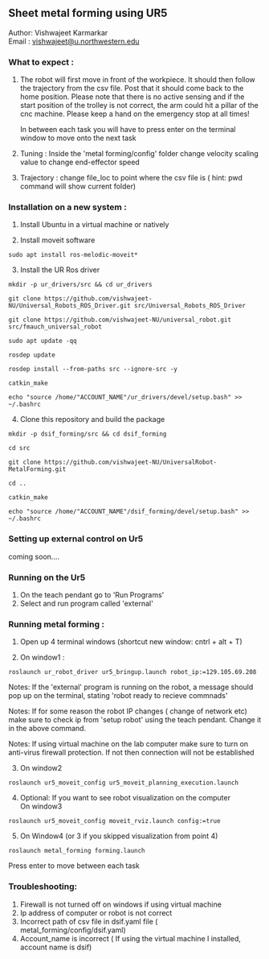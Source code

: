 ## Sheet metal forming using UR5

Author: Vishwajeet Karmarkar <br>
Email : vishwajeet@u.northwestern.edu 


### What to expect : <br>

1) The robot will first move in front of the workpiece. It should then follow the trajectory from the csv file. Post that it should come back to the home 
position. Please note that there is no active sensing and if the start position of the trolley is not correct, the arm could hit a pillar of the cnc machine.
Please keep a hand on the emergency stop at all times!  <br>

    In between each task you will have to press enter on the terminal window to move onto the next task

2) Tuning : Inside the 'metal forming/config' folder change velocity scaling value to change end-effector speed

3) Trajectory : change file_loc to point where the csv file is ( hint: pwd command will show current folder)


### Installation on a new system : <br>

1) Install Ubuntu in a virtual machine or natively <br>
 
2) Install moveit software <br>

```
sudo apt install ros-melodic-moveit*
```

3) Install the UR Ros driver 

```
mkdir -p ur_drivers/src && cd ur_drivers

git clone https://github.com/vishwajeet-NU/Universal_Robots_ROS_Driver.git src/Universal_Robots_ROS_Driver

git clone https://github.com/vishwajeet-NU/universal_robot.git src/fmauch_universal_robot

sudo apt update -qq

rosdep update

rosdep install --from-paths src --ignore-src -y

catkin_make

echo "source /home/"ACCOUNT_NAME"/ur_drivers/devel/setup.bash" >> ~/.bashrc

```
4) Clone this repository and build the package
```
mkdir -p dsif_forming/src && cd dsif_forming

cd src 

git clone https://github.com/vishwajeet-NU/UniversalRobot-MetalForming.git

cd ..

catkin_make

echo "source /home/"ACCOUNT_NAME"/dsif_forming/devel/setup.bash" >> ~/.bashrc
```

### Setting up external control on Ur5

coming soon....


### Running on the Ur5 

1) On the teach pendant go to 'Run Programs' 
2) Select and run program called 'external'



### Running metal forming : <br>



1) Open up 4 terminal windows (shortcut new window: cntrl + alt + T)

2) On window1 : <br>

```
roslaunch ur_robot_driver ur5_bringup.launch robot_ip:=129.105.69.208
```
Notes: If the 'external' program is running on the robot, a message should pop up on the terminal, stating 'robot ready to recieve commnads' <br>

Notes: If for some reason the robot IP changes ( change of network etc) make sure to check ip from 'setup robot' using the teach pendant. Change it in the above command. 

Notes: If using virtual machine on the lab computer make sure to turn on anti-virus firewall protection. If not then connection will not be established

3) On window2 <br>

```
roslaunch ur5_moveit_config ur5_moveit_planning_execution.launch
```

4) Optional: If you want to see robot visualization on the computer  <br>
On window3 <br>

```
roslaunch ur5_moveit_config moveit_rviz.launch config:=true
```

5) On Window4 (or 3 if you skipped visualization from point 4) <br>

```
roslaunch metal_forming forming.launch
```
Press enter to move between each task

### Troubleshooting: 

1) Firewall is not turned off on windows if using virtual machine 
2) Ip address of computer or robot is not correct 
3) Incorrect path of csv file in dsif.yaml file ( metal_forming/config/dsif.yaml)
4) Account_name is incorrect ( If using the virtual machine I installed, account name is dsif)

